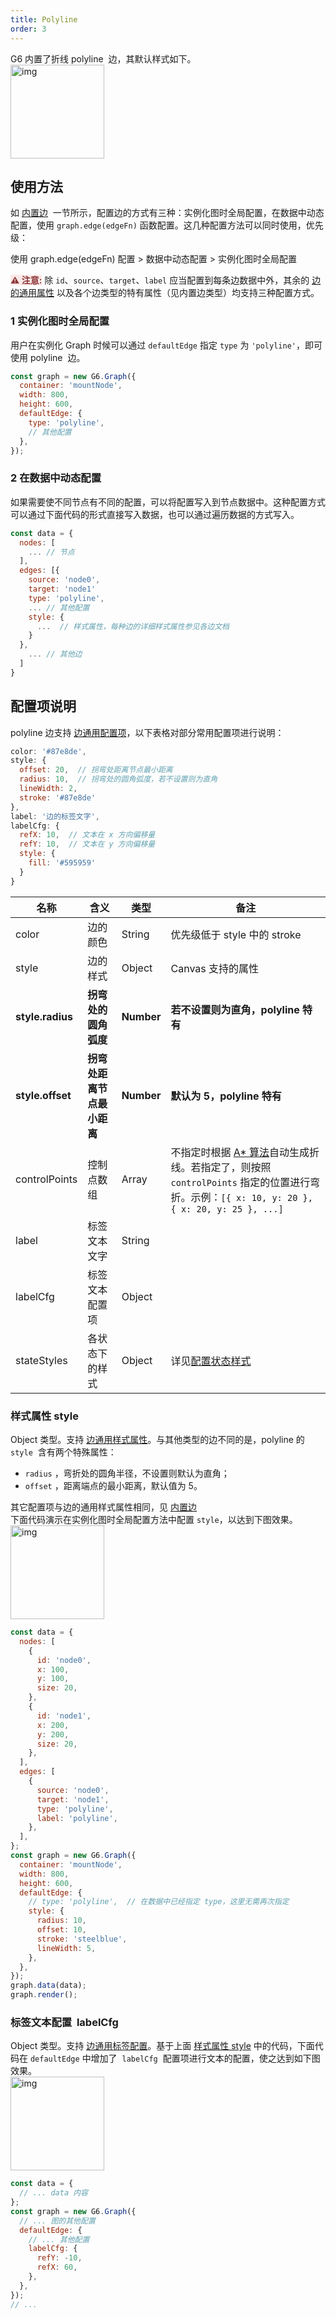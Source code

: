 ```yaml
---
title: Polyline
order: 3
---
```


G6 内置了折线 polyline  边，其默认样式如下。<br /> <img src='https://gw.alipayobjects.com/mdn/rms_f8c6a0/afts/img/A*aRHcQZStrPgAAAAAAAAAAABkARQnAQ' width=150 alt='img'/>

## 使用方法

如 [内置边](/zh/docs/manual/middle/elements/edges/defaultEdge)  一节所示，配置边的方式有三种：实例化图时全局配置，在数据中动态配置，使用 `graph.edge(edgeFn)` 函数配置。这几种配置方法可以同时使用，优先级：

使用 graph.edge(edgeFn) 配置 > 数据中动态配置 > 实例化图时全局配置

<span style="background-color: rgb(251, 233, 231); color: rgb(139, 53, 56)"><strong>⚠️ 注意:</strong></span> 除 `id`、`source`、`target`、`label` 应当配置到每条边数据中外，其余的 [边的通用属性](/zh/docs/manual/middle/elements/edges/defaultEdge#边的通用属性) 以及各个边类型的特有属性（见内置边类型）均支持三种配置方式。

### 1 实例化图时全局配置

用户在实例化 Graph 时候可以通过 `defaultEdge` 指定 `type` 为 `'polyline'`，即可使用 polyline  边。

```javascript
const graph = new G6.Graph({
  container: 'mountNode',
  width: 800,
  height: 600,
  defaultEdge: {
    type: 'polyline',
    // 其他配置
  },
});
```

### 2 在数据中动态配置

如果需要使不同节点有不同的配置，可以将配置写入到节点数据中。这种配置方式可以通过下面代码的形式直接写入数据，也可以通过遍历数据的方式写入。

```javascript
const data = {
  nodes: [
    ... // 节点
  ],
  edges: [{
    source: 'node0',
    target: 'node1'
    type: 'polyline',
    ... // 其他配置
    style: {
      ...  // 样式属性，每种边的详细样式属性参见各边文档
    }
  },
    ... // 其他边
  ]
}
```

## 配置项说明

polyline 边支持 [边通用配置项](/zh/docs/manual/middle/elements/edges/defaultEdge/#边的通用属性)，以下表格对部分常用配置项进行说明：

```javascript
color: '#87e8de',
style: {
  offset: 20,  // 拐弯处距离节点最小距离
  radius: 10,  // 拐弯处的圆角弧度，若不设置则为直角
  lineWidth: 2,
  stroke: '#87e8de'
},
label: '边的标签文字',
labelCfg: {
  refX: 10,  // 文本在 x 方向偏移量
  refY: 10,  // 文本在 y 方向偏移量
  style: {
    fill: '#595959'
  }
}
```

| 名称 | 含义 | 类型 | 备注 |
| --- | --- | --- | --- |
| color | 边的颜色 | String | 优先级低于 style 中的 stroke |
| style | 边的样式 | Object | Canvas 支持的属性 |
| **style.radius** | **拐弯处的圆角弧度** | **Number** | **若不设置则为直角，polyline 特有** |
| **style.offset** | **拐弯处距离节点最小距离** | **Number** | **默认为 5，polyline 特有** |
| controlPoints | 控制点数组 | Array | 不指定时根据 <a href='https://yuque.alibaba-inc.com/antv/blog/polyline-edges-with-border-radius' target='_blank'>A\* 算法</a>自动生成折线。若指定了，则按照 `controlPoints` 指定的位置进行弯折。示例：`[{ x: 10, y: 20 }, { x: 20, y: 25 }, ...]` |
| label | 标签文本文字 | String |  |
| labelCfg | 标签文本配置项 | Object |  |
| stateStyles | 各状态下的样式 | Object | 详见[配置状态样式](/zh/docs/manual/middle/states/state#配置-state-样式) |

### 样式属性 style

Object 类型。支持 [边通用样式属性](/zh/docs/manual/middle/elements/edges/defaultEdge/#样式属性-style)。与其他类型的边不同的是，polyline 的 `style`  含有两个特殊属性：

- `radius` ，弯折处的圆角半径，不设置则默认为直角；
- `offset` ，距离端点的最小距离，默认值为 5。

其它配置项与边的通用样式属性相同，见 [内置边](/zh/docs/manual/middle/elements/edges/defaultEdge)<br />下面代码演示在实例化图时全局配置方法中配置 `style`，以达到下图效果。<br /> <img src='https://gw.alipayobjects.com/mdn/rms_f8c6a0/afts/img/A*SzMGQ70SLwEAAAAAAAAAAABkARQnAQ' width=150 alt='img'/>

```javascript
const data = {
  nodes: [
    {
      id: 'node0',
      x: 100,
      y: 100,
      size: 20,
    },
    {
      id: 'node1',
      x: 200,
      y: 200,
      size: 20,
    },
  ],
  edges: [
    {
      source: 'node0',
      target: 'node1',
      type: 'polyline',
      label: 'polyline',
    },
  ],
};
const graph = new G6.Graph({
  container: 'mountNode',
  width: 800,
  height: 600,
  defaultEdge: {
    // type: 'polyline',  // 在数据中已经指定 type，这里无需再次指定
    style: {
      radius: 10,
      offset: 10,
      stroke: 'steelblue',
      lineWidth: 5,
    },
  },
});
graph.data(data);
graph.render();
```

### 标签文本配置  labelCfg

Object 类型。支持 [边通用标签配置](/zh/docs/manual/middle/elements/edges/defaultEdge/#标签文本-label-及其配置-labelcfg)。基于上面 [样式属性 style](#样式属性-style) 中的代码，下面代码在 `defaultEdge` 中增加了  `labelCfg`  配置项进行文本的配置，使之达到如下图效果。<br /> <img src='https://gw.alipayobjects.com/mdn/rms_f8c6a0/afts/img/A*HT4OTobglpoAAAAAAAAAAABkARQnAQ' width=150 alt='img'/>

```javascript
const data = {
  // ... data 内容
};
const graph = new G6.Graph({
  // ... 图的其他配置
  defaultEdge: {
    // ... 其他配置
    labelCfg: {
      refY: -10,
      refX: 60,
    },
  },
});
// ...
```
